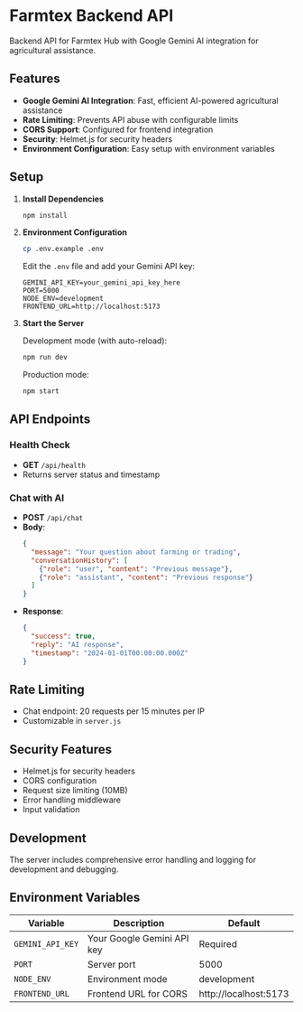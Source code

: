 # Farmtex Backend API

Backend API for Farmtex Hub with Google Gemini AI integration for agricultural assistance.

## Features

- **Google Gemini AI Integration**: Fast, efficient AI-powered agricultural assistance
- **Rate Limiting**: Prevents API abuse with configurable limits
- **CORS Support**: Configured for frontend integration
- **Security**: Helmet.js for security headers
- **Environment Configuration**: Easy setup with environment variables

## Setup

1. **Install Dependencies**
   ```bash
   npm install
   ```

2. **Environment Configuration**
   ```bash
   cp .env.example .env
   ```
   
   Edit the `.env` file and add your Gemini API key:
   ```
   GEMINI_API_KEY=your_gemini_api_key_here
   PORT=5000
   NODE_ENV=development
   FRONTEND_URL=http://localhost:5173
   ```

3. **Start the Server**
   
   Development mode (with auto-reload):
   ```bash
   npm run dev
   ```
   
   Production mode:
   ```bash
   npm start
   ```

## API Endpoints

### Health Check
- **GET** `/api/health`
- Returns server status and timestamp

### Chat with AI
- **POST** `/api/chat`
- **Body**: 
  ```json
  {
    "message": "Your question about farming or trading",
    "conversationHistory": [
      {"role": "user", "content": "Previous message"},
      {"role": "assistant", "content": "Previous response"}
    ]
  }
  ```
- **Response**:
  ```json
  {
    "success": true,
    "reply": "AI response",
    "timestamp": "2024-01-01T00:00:00.000Z"
  }
  ```

## Rate Limiting

- Chat endpoint: 20 requests per 15 minutes per IP
- Customizable in `server.js`

## Security Features

- Helmet.js for security headers
- CORS configuration
- Request size limiting (10MB)
- Error handling middleware
- Input validation

## Development

The server includes comprehensive error handling and logging for development and debugging.

## Environment Variables

| Variable | Description | Default |
|----------|-------------|---------|
| `GEMINI_API_KEY` | Your Google Gemini API key | Required |
| `PORT` | Server port | 5000 |
| `NODE_ENV` | Environment mode | development |
| `FRONTEND_URL` | Frontend URL for CORS | http://localhost:5173 |
